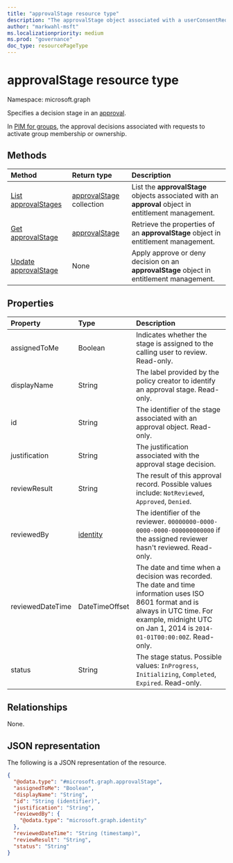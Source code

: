 ```yaml
---
title: "approvalStage resource type"
description: "The approvalStage object associated with a userConsentRequest or an access package assignment request."
author: "markwahl-msft"
ms.localizationpriority: medium
ms.prod: "governance"
doc_type: resourcePageType
---
```


# approvalStage resource type

Namespace: microsoft.graph

Specifies a decision stage in an [approval](approval.md).

In [PIM for groups](../resources/privilegedidentitymanagement-for-groups-api-overview.md), the approval decisions associated with requests to activate group membership or ownership.

## Methods
|Method|Return type|Description|
|:---|:---|:---|
|[List approvalStages](../api/approval-list-stages.md) | [approvalStage](approvalstage.md) collection | List the **approvalStage** objects associated with an **approval** object in entitlement management. |
|[Get approvalStage](../api/approvalstage-get.md) | [approvalStage](approvalstage.md) | Retrieve the properties of an **approvalStage** object in entitlement management. |
|[Update approvalStage](../api/approvalstage-update.md) | None | Apply approve or deny decision on an **approvalStage** object in entitlement management. |

## Properties

|Property|Type|Description|
|:---|:---|:---|
|assignedToMe|Boolean|Indicates whether the stage is assigned to the calling user to review. Read-only.|
|displayName|String|The label provided by the policy creator to identify an approval stage. Read-only.|
|id|String|The identifier of the stage associated with an approval object. Read-only.|
|justification|String|The justification associated with the approval stage decision.|
|reviewResult|String|The result of this approval record. Possible values include: `NotReviewed`, `Approved`, `Denied`.|
|reviewedBy|[identity](identity.md) | The identifier of the reviewer. `00000000-0000-0000-0000-000000000000` if the assigned reviewer hasn't reviewed. Read-only.|
|reviewedDateTime|DateTimeOffset|The date and time when a decision was recorded. The date and time information uses ISO 8601 format and is always in UTC time. For example, midnight UTC on Jan 1, 2014 is `2014-01-01T00:00:00Z`. Read-only.|
|status|String|The stage status. Possible values: `InProgress`, `Initializing`, `Completed`, `Expired`. Read-only.|

## Relationships

None.

## JSON representation

The following is a JSON representation of the resource.
<!-- {
  "blockType": "resource",
  "keyProperty": "id",
  "@odata.type": "microsoft.graph.approvalStage",
  "openType": false
}
-->

``` json
{
  "@odata.type": "#microsoft.graph.approvalStage",
  "assignedToMe": "Boolean",
  "displayName": "String",
  "id": "String (identifier)",
  "justification": "String",
  "reviewedBy": {
    "@odata.type": "microsoft.graph.identity"
  },
  "reviewedDateTime": "String (timestamp)",
  "reviewResult": "String",
  "status": "String"
}
```
